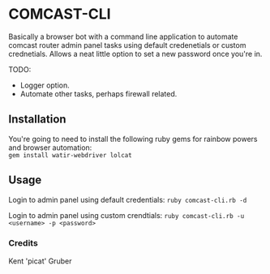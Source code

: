 # COMCAST-CLI

Basically a browser bot with a command line application to automate comcast router admin panel tasks using default credenetials or custom crednetials. Allows a neat little option to set a new password once you're in.

TODO: 
* Logger option.
* Automate other tasks, perhaps firewall related.

## Installation
You're going to need to install the following ruby gems for rainbow powers and browser automation:                                                                     
`gem install watir-webdriver lolcat`

## Usage
Login to admin panel using default credentials:
`ruby comcast-cli.rb -d`

Login to admin panel using custom crendtials:
`ruby comcast-cli.rb -u <username> -p <password>`

### Credits
Kent 'picat' Gruber
